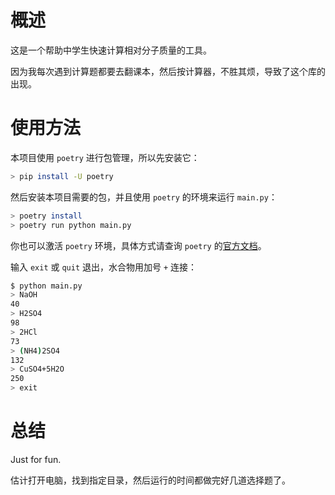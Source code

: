 # 概述

这是一个帮助中学生快速计算相对分子质量的工具。

因为我每次遇到计算题都要去翻课本，然后按计算器，不胜其烦，导致了这个库的出现。

# 使用方法

本项目使用 `poetry` 进行包管理，所以先安装它：

```bash
> pip install -U poetry
```

然后安装本项目需要的包，并且使用 `poetry` 的环境来运行 `main.py`：

```bash
> poetry install
> poetry run python main.py
```

你也可以激活 `poetry` 环境，具体方式请查询 `poetry` 的[官方文档](https://python-poetry.org/docs/)。


输入 `exit` 或 `quit` 退出，水合物用加号 `+` 连接：

```bash
$ python main.py
> NaOH
40
> H2SO4
98
> 2HCl
73
> (NH4)2SO4
132
> CuSO4+5H2O
250
> exit
```

# 总结

Just for fun.

估计打开电脑，找到指定目录，然后运行的时间都做完好几道选择题了。